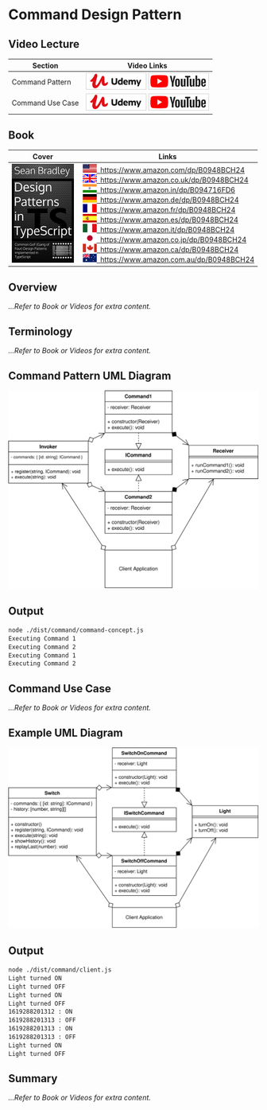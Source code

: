 # Command Design Pattern

## Video Lecture

| Section          | Video Links                                                                                                                                                                                                        |
| ---------------- | ------------------------------------------------------------------------------------------------------------------------------------------------------------------------------------------------------------------ |
| Command Pattern  | <a class="udemyVideoLink" href="https://www.udemy.com/course/design-patterns-typescript/learn/lecture/26900644/?referralCode=6384C079FB0A503DB9D9" target="_blank" title="Command"><img src="../img/udemy_btn_sm.gif" alt="Command"/></a>&nbsp;<a id="ytVideoLink" href="https://www.youtube.com/watch?v=tkvpIyuGfdQ&list=PLKWUX7aMnlELvv8bXquIgxXYyHH5SFlaP" target="_blank" title="Command Pattern"><img src="../img/yt_btn_sm.gif" alt="Command Pattern"/></a>   |
| Command Use Case | <a class="udemyVideoLink" href="https://www.udemy.com/course/design-patterns-typescript/learn/lecture/26900646/?referralCode=6384C079FB0A503DB9D9" target="_blank" title="Command Use Case"><img src="../img/udemy_btn_sm.gif" alt="Command Use Case"/></a>&nbsp;<a id="ytVideoLink" href="https://www.youtube.com/watch?v=j3I-TZGvUZ4&list=PLKWUX7aMnlELvv8bXquIgxXYyHH5SFlaP" target="_blank" title="Command Use Case"><img src="../img/yt_btn_sm.gif" alt="Command Use Case"/></a> |

## Book 

Cover | Links
-|-
![Design Patterns In TypeScript (ASIN : B0948BCH24)](../img/dp_typescript_125.jpg) | &nbsp;<a href="https://www.amazon.com/dp/B0948BCH24"><img src="../img/flag_us.gif">&nbsp; https://www.amazon.com/dp/B0948BCH24</a><br/>&nbsp;<a href="https://www.amazon.co.uk/dp/B0948BCH24"><img src="../img/flag_uk.gif">&nbsp; https://www.amazon.co.uk/dp/B0948BCH24</a><br/>&nbsp;<a href="https://www.amazon.in/dp/B094716FD6"><img src="../img/flag_in.gif">&nbsp; https://www.amazon.in/dp/B094716FD6</a><br/>&nbsp;<a href="https://www.amazon.de/dp/B0948BCH24"><img src="../img/flag_de.gif">&nbsp; https://www.amazon.de/dp/B0948BCH24</a><br/>&nbsp;<a href="https://www.amazon.fr/dp/B0948BCH24"><img src="../img/flag_fr.gif">&nbsp; https://www.amazon.fr/dp/B0948BCH24</a><br/>&nbsp;<a href="https://www.amazon.es/dp/B0948BCH24"><img src="../img/flag_es.gif">&nbsp; https://www.amazon.es/dp/B0948BCH24</a><br/>&nbsp;<a href="https://www.amazon.it/dp/B0948BCH24"><img src="../img/flag_it.gif">&nbsp; https://www.amazon.it/dp/B0948BCH24</a><br/>&nbsp;<a href="https://www.amazon.co.jp/dp/B0948BCH24"><img src="../img/flag_jp.gif">&nbsp; https://www.amazon.co.jp/dp/B0948BCH24</a><br/>&nbsp;<a href="https://www.amazon.ca/dp/B0948BCH24"><img src="../img/flag_ca.gif">&nbsp; https://www.amazon.ca/dp/B0948BCH24</a><br/>&nbsp;<a href="https://www.amazon.com.au/dp/B0948BCH24"><img src="../img/flag_au.gif">&nbsp; https://www.amazon.com.au/dp/B0948BCH24</a>

## Overview

_...Refer to Book or Videos for extra content._

## Terminology

_...Refer to Book or Videos for extra content._

## Command Pattern UML Diagram

![The Command Pattern UML Diagram](../img/command_concept.svg)

## Output

```bash
node ./dist/command/command-concept.js
Executing Command 1
Executing Command 2
Executing Command 1
Executing Command 2
```

## Command Use Case

_...Refer to Book or Videos for extra content._

## Example UML Diagram

![The Command Pattern UML Diagram](../img/command_example.svg)

## Output

```bash
node ./dist/command/client.js
Light turned ON
Light turned OFF
Light turned ON
Light turned OFF
1619288201312 : ON
1619288201313 : OFF
1619288201313 : ON
1619288201313 : OFF
Light turned ON
Light turned OFF
```

<!-- ## New Coding Concepts

### todo -->

## Summary

_...Refer to Book or Videos for extra content._
